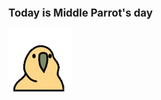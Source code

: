 <h2>Today is Middle Parrot's day</h2><img src="https://raw.githubusercontent.com/jmhobbs/cultofthepartyparrot.com/master/parrots/hd/middleparrot.gif" />